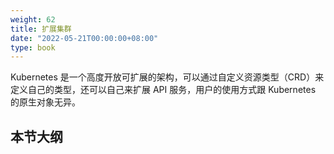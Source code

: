 ```yaml
---
weight: 62
title: 扩展集群
date: "2022-05-21T00:00:00+08:00"
type: book
---
```


Kubernetes 是一个高度开放可扩展的架构，可以通过自定义资源类型（CRD）来定义自己的类型，还可以自己来扩展 API 服务，用户的使用方式跟 Kubernetes 的原生对象无异。

## 本节大纲
